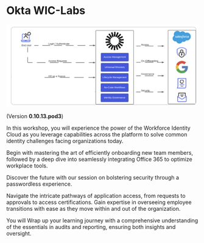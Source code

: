 # Okta **WIC-Labs**

![Overview](images/011/lab_overview_image.png)

(Version **0.10.13.pod3**)

In this workshop, you will experience the power of the Workforce Identity Cloud as you leverage capabilities across the platform to solve common identity challenges facing organizations today.

Begin with mastering the art of efficiently onboarding new team members, followed by a deep dive into seamlessly integrating Office 365 to optimize workplace tools.

Discover the future with our session on bolstering security through a passwordless experience.

Navigate the intricate pathways of application access, from requests to approvals to access certifications. Gain expertise in overseeing employee transitions with ease as they move within and out of the organization.

You will Wrap up your learning journey with a comprehensive understanding of the essentials in audits and reporting, ensuring both insights and oversight.
